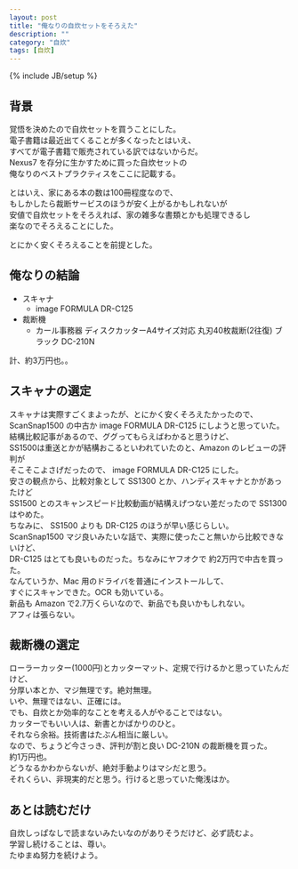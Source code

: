 ```yaml
---
layout: post
title: "俺なりの自炊セットをそろえた"
description: ""
category: "自炊"
tags: [自炊]
---
```

{% include JB/setup %}

## 背景
覚悟を決めたので自炊セットを買うことにした。  
電子書籍は最近出てくることが多くなったとはいえ、  
すべてが電子書籍で販売されている訳ではないからだ。  
Nexus7 を存分に生かすために買った自炊セットの  
俺なりのベストプラクティスをここに記載する。  

とはいえ、家にある本の数は100冊程度なので、  
もしかしたら裁断サービスのほうが安く上がるかもしれないが  
安値で自炊セットをそろえれば、家の雑多な書類とかも処理できるし  
楽なのでそろえることにした。  

とにかく安くそろえることを前提とした。

## 俺なりの結論
 - スキャナ
   - image FORMULA DR-C125
 - 裁断機
   - カール事務器 ディスクカッターA4サイズ対応 丸刃40枚裁断(2往復) ブラック DC-210N

計、約3万円也。。

## スキャナの選定
スキャナは実際すごくまよったが、とにかく安くそろえたかったので、  
ScanSnap1500 の中古か image FORMULA DR-C125 にしようと思っていた。  
結構比較記事があるので、ググってもらえばわかると思うけど、  
SS1500は重送とかが結構おこるといわれていたのと、Amazon のレビューの評判が  
そこそこよさげだったので、 image FORMULA DR-C125 にした。  
安さの観点から、比較対象として SS1300 とか、ハンディスキャナとかがあったけど  
SS1500 とのスキャンスピード比較動画が結構えげつない差だったので SS1300 はやめた。  
ちなみに、 SS1500 よりも DR-C125 のほうが早い感じらしい。  
ScanSnap1500 マジ良いみたいな話で、実際に使ったこと無いから比較できないけど、  
DR-C125 はとても良いものだった。ちなみにヤフオクで 約2万円で中古を買った。  
なんていうか、Mac 用のドライバを普通にインストールして、  
すぐにスキャンできた。OCR も効いている。  
新品も Amazon で2.7万くらいなので、新品でも良いかもしれない。  
アフィは張らない。  

## 裁断機の選定
ローラーカッター(1000円)とカッターマット、定規で行けるかと思っていたんだけど、  
分厚い本とか、マジ無理です。絶対無理。  
いや、無理ではない、正確には。  
でも、自炊とか効率的なことを考える人がやることではない。  
カッターでもいい人は、新書とかばかりのひと。  
それなら余裕。技術書はたぶん相当に厳しい。  
なので、ちょうど今さっき、評判が割と良い DC-210N の裁断機を買った。  
約1万円也。  
どうなるかわからないが、絶対手動よりはマシだと思う。  
それくらい、非現実的だと思う。行けると思っていた俺浅はか。  

## あとは読むだけ
自炊しっぱなしで読まないみたいなのがありそうだけど、必ず読むよ。  
学習し続けることは、尊い。  
たゆまぬ努力を続けよう。

